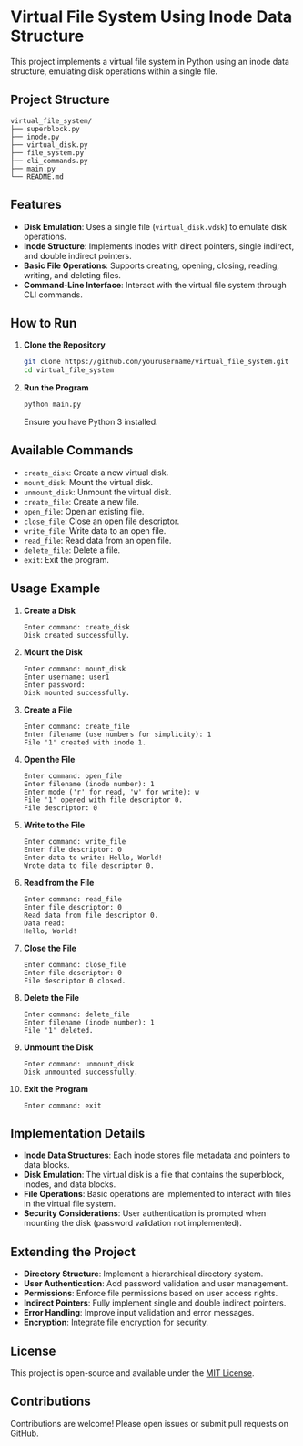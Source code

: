 
# Virtual File System Using Inode Data Structure

This project implements a virtual file system in Python using an inode data structure, emulating disk operations within a single file.

## **Project Structure**

```
virtual_file_system/
├── superblock.py
├── inode.py
├── virtual_disk.py
├── file_system.py
├── cli_commands.py
├── main.py
└── README.md
```

## **Features**

- **Disk Emulation**: Uses a single file (`virtual_disk.vdsk`) to emulate disk operations.
- **Inode Structure**: Implements inodes with direct pointers, single indirect, and double indirect pointers.
- **Basic File Operations**: Supports creating, opening, closing, reading, writing, and deleting files.
- **Command-Line Interface**: Interact with the virtual file system through CLI commands.

## **How to Run**

1. **Clone the Repository**

   ```bash
   git clone https://github.com/yourusername/virtual_file_system.git
   cd virtual_file_system
   ```

2. **Run the Program**

   ```bash
   python main.py
   ```

   Ensure you have Python 3 installed.

## **Available Commands**

- `create_disk`: Create a new virtual disk.
- `mount_disk`: Mount the virtual disk.
- `unmount_disk`: Unmount the virtual disk.
- `create_file`: Create a new file.
- `open_file`: Open an existing file.
- `close_file`: Close an open file descriptor.
- `write_file`: Write data to an open file.
- `read_file`: Read data from an open file.
- `delete_file`: Delete a file.
- `exit`: Exit the program.

## **Usage Example**

1. **Create a Disk**

   ```plaintext
   Enter command: create_disk
   Disk created successfully.
   ```

2. **Mount the Disk**

   ```plaintext
   Enter command: mount_disk
   Enter username: user1
   Enter password:
   Disk mounted successfully.
   ```

3. **Create a File**

   ```plaintext
   Enter command: create_file
   Enter filename (use numbers for simplicity): 1
   File '1' created with inode 1.
   ```

4. **Open the File**

   ```plaintext
   Enter command: open_file
   Enter filename (inode number): 1
   Enter mode ('r' for read, 'w' for write): w
   File '1' opened with file descriptor 0.
   File descriptor: 0
   ```

5. **Write to the File**

   ```plaintext
   Enter command: write_file
   Enter file descriptor: 0
   Enter data to write: Hello, World!
   Wrote data to file descriptor 0.
   ```

6. **Read from the File**

   ```plaintext
   Enter command: read_file
   Enter file descriptor: 0
   Read data from file descriptor 0.
   Data read:
   Hello, World!
   ```

7. **Close the File**

   ```plaintext
   Enter command: close_file
   Enter file descriptor: 0
   File descriptor 0 closed.
   ```

8. **Delete the File**

   ```plaintext
   Enter command: delete_file
   Enter filename (inode number): 1
   File '1' deleted.
   ```

9. **Unmount the Disk**

   ```plaintext
   Enter command: unmount_disk
   Disk unmounted successfully.
   ```

10. **Exit the Program**

    ```plaintext
    Enter command: exit
    ```

## **Implementation Details**

- **Inode Data Structures**: Each inode stores file metadata and pointers to data blocks.
- **Disk Emulation**: The virtual disk is a file that contains the superblock, inodes, and data blocks.
- **File Operations**: Basic operations are implemented to interact with files in the virtual file system.
- **Security Considerations**: User authentication is prompted when mounting the disk (password validation not implemented).

## **Extending the Project**

- **Directory Structure**: Implement a hierarchical directory system.
- **User Authentication**: Add password validation and user management.
- **Permissions**: Enforce file permissions based on user access rights.
- **Indirect Pointers**: Fully implement single and double indirect pointers.
- **Error Handling**: Improve input validation and error messages.
- **Encryption**: Integrate file encryption for security.

## **License**

This project is open-source and available under the [MIT License](LICENSE).

## **Contributions**

Contributions are welcome! Please open issues or submit pull requests on GitHub.
